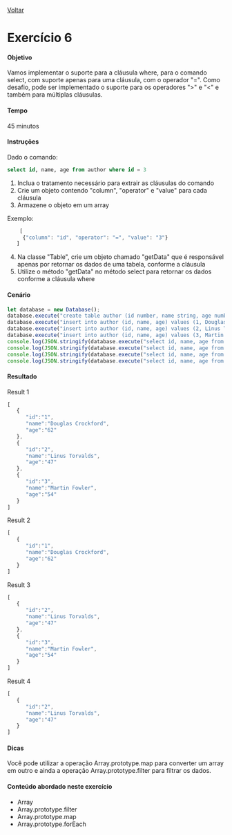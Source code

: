 [Voltar](../README.md)

# Exercício 6

#### Objetivo
Vamos implementar o suporte para a cláusula where, para o comando select, com suporte apenas para uma cláusula, com o operador "=". Como desafio, pode ser implementado o suporte para os operadores ">" e "<" e também para múltiplas cláusulas.

#### Tempo
45 minutos

#### Instruções

Dado o comando:

```sql
select id, name, age from author where id = 3
```

1. Inclua o tratamento necessário para extrair as cláusulas do comando
2. Crie um objeto contendo "column", "operator" e "value" para cada cláusula
3. Armazene o objeto em um array

Exemplo:

```javascript
	[
     {"column": "id", "operator": "=", "value": "3"}
   ]
```

4. Na classe "Table", crie um objeto chamado "getData" que é responsável apenas por retornar os dados de uma tabela, conforme a cláusula
5. Utilize o método "getData" no método select para retornar os dados conforme a cláusula where

#### Cenário

```javascript
let database = new Database();
database.execute("create table author (id number, name string, age number, city string, state string, country string)");
database.execute("insert into author (id, name, age) values (1, Douglas Crockford, 62)");
database.execute("insert into author (id, name, age) values (2, Linus Torvalds, 47)");
database.execute("insert into author (id, name, age) values (3, Martin Fowler, 54)");
console.log(JSON.stringify(database.execute("select id, name, age from author")));
console.log(JSON.stringify(database.execute("select id, name, age from author where id = 1")));
console.log(JSON.stringify(database.execute("select id, name, age from author where age < 60")));
console.log(JSON.stringify(database.execute("select id, name, age from author where name = Linus Torvalds")));
```

#### Resultado

Result 1

```javascript
[  
   {  
      "id":"1",
      "name":"Douglas Crockford",
      "age":"62"
   },
   {  
      "id":"2",
      "name":"Linus Torvalds",
      "age":"47"
   },
   {  
      "id":"3",
      "name":"Martin Fowler",
      "age":"54"
   }
]
```

Result 2

```javascript
[  
   {  
      "id":"1",
      "name":"Douglas Crockford",
      "age":"62"
   }
]
```

Result 3

```javascript
[  
   {  
      "id":"2",
      "name":"Linus Torvalds",
      "age":"47"
   },
   {  
      "id":"3",
      "name":"Martin Fowler",
      "age":"54"
   }
]
```

Result 4

```javascript
[  
   {  
      "id":"2",
      "name":"Linus Torvalds",
      "age":"47"
   }
]
```


#### Dicas

Você pode utilizar a operação Array.prototype.map para converter um array em outro e ainda a operação Array.prototype.filter para filtrar os dados.

#### Conteúdo abordado neste exercício

* Array
* Array.prototype.filter
* Array.prototype.map
* Array.prototype.forEach